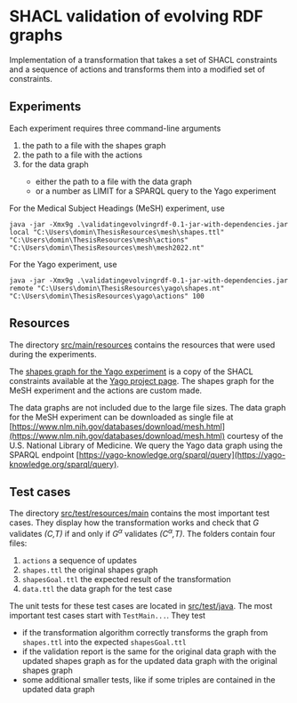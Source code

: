 # SHACL validation of evolving RDF graphs

Implementation of a transformation that takes
a set of SHACL constraints
and a sequence of actions
and transforms them into a modified set of constraints.

## Experiments

Each experiment requires three command-line arguments
<ol>
  <li>the path to a file with the shapes graph</li>
<li>the path to a file with the actions</li>
<li>for the data graph</li>
  <ul>
  <li> either the path to a file with the data graph</li>
  <li> or a number as LIMIT for a SPARQL query to the Yago experiment</li>
  </ul>
</ol>

For the Medical Subject Headings (MeSH) experiment, use

```
java -jar -Xmx9g .\validatingevolvingrdf-0.1-jar-with-dependencies.jar local "C:\Users\domin\ThesisResources\mesh\shapes.ttl" "C:\Users\domin\ThesisResources\mesh\actions" "C:\Users\domin\ThesisResources\mesh\mesh2022.nt"
```

For the Yago experiment, use
```
java -jar -Xmx9g .\validatingevolvingrdf-0.1-jar-with-dependencies.jar remote "C:\Users\domin\ThesisResources\yago\shapes.nt" "C:\Users\domin\ThesisResources\yago\actions" 100
```

## Resources

The directory
[src/main/resources](https://github.com/dominicjaeger/validate-transforming-rdf/tree/dev/src/main/resources)
contains the resources that were used during the experiments.

The [shapes graph for the Yago experiment](https://github.com/dominicjaeger/validate-transforming-rdf/blob/dev/src/main/resources/yago/shapes.nt)
is a copy of the SHACL constraints available at the
[Yago project page](https://yago-knowledge.org/downloads/yago-4).
The shapes graph for the MeSH experiment and the actions are custom made.

The data graphs are not included due to the large file sizes.
The data graph for the MeSH experiment can be downloaded as single file at
[https://www.nlm.nih.gov/databases/download/mesh.html](https://www.nlm.nih.gov/databases/download/mesh.html) 
courtesy of the U.S. National Library of Medicine.
We query the Yago data graph using the SPARQL endpoint
[https://yago-knowledge.org/sparql/query](https://yago-knowledge.org/sparql/query).

## Test cases

The directory
[src/test/resources/main](https://github.com/dominicjaeger/validate-transforming-rdf/tree/dev/src/test/resources/main)
contains the most important test cases.
They display how the transformation works and check that *G* validates *(C,T)* if and only if *G<sup>α</sup>* validates *(C<sup>α</sup>,T)*.
The folders contain four files:
1. `actions` a sequence of updates
2. `shapes.ttl` the original shapes graph
3. `shapesGoal.ttl` the expected result of the transformation
4. `data.ttl` the data graph for the test case

The unit tests for these test cases are located in
[src/test/java](https://github.com/dominicjaeger/validate-transforming-rdf/tree/dev/src/test/java).
The most important test cases start with `TestMain...`.
They test
- if the transformation algorithm correctly transforms the graph from `shapes.ttl` into the expected `shapesGoal.ttl`
- if the validation report is the same for the original data graph with the updated shapes graph as for the updated data graph with the original shapes graph
- some additional smaller tests, like if some triples are contained in the updated data graph

